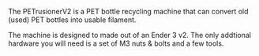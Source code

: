 The PETrusionerV2 is a PET bottle recycling machine that can convert old (used) PET bottles into usable filament.

The machine is designed to made out of an Ender 3 v2. The only addtional hardware you will need is a set of M3 nuts & bolts and a few tools.


